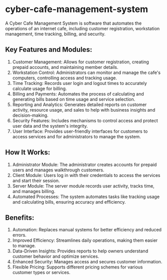 # cyber-cafe-management-system
A Cyber Cafe Management System is software that automates the operations of an internet cafe, including customer registration, workstation management, time tracking, billing, and security. 
## Key Features and Modules:
1. Customer Management: Allows for customer registration, creating prepaid accounts, and maintaining member details. 
2. Workstation Control: Administrators can monitor and manage the cafe's computers, controlling access and tracking usage. 
3. Time Tracking: Records user login and logout times to accurately calculate usage for billing. 
4. Billing and Payments: Automates the process of calculating and generating bills based on time usage and service selection. 
5. Reporting and Analytics: Generates detailed reports on customer activity, resource usage, and sales to help with business insights and decision-making.
6. Security Features: Includes mechanisms to control access and protect user data and the system's integrity. 
7. User Interface: Provides user-friendly interfaces for customers to access services and for administrators to manage the system.
## How It Works:
1. Administrator Module: The administrator creates accounts for prepaid users and manages walkthrough customers.
2. Client Module: Users log in with their credentials to access the services and start their session.
3. Server Module: The server module records user activity, tracks time, and manages billing.
4. Automated Processes: The system automates tasks like tracking usage and calculating bills, ensuring accuracy and efficiency.
## Benefits:
1. Automation: Replaces manual systems for better efficiency and reduced errors.
2. Improved Efficiency: Streamlines daily operations, making them easier to manage.
3. Data-Driven Insights: Provides reports to help owners understand customer behavior and optimize services.
4. Enhanced Security: Manages access and secures customer information.
5. Flexible Pricing: Supports different pricing schemes for various customer types or services. 
